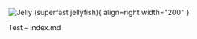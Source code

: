 ![Jelly (superfast jellyfish)](https://jelly-rdf.github.io/1.0/assets/jelly.webp){ align=right width="200" }

Test – index.md
